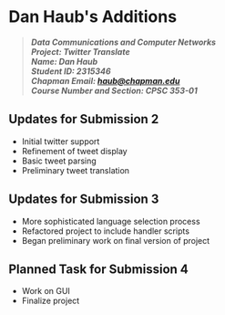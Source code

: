 # Dan Haub's Additions
> __*Data Communications and Computer Networks*__\
> __*Project: Twitter Translate*__\
> __*Name: Dan Haub*__\
> __*Student ID: 2315346*__\
> __*Chapman Email: haub@chapman.edu*__\
> __*Course Number and Section: CPSC 353-01*__

## Updates for Submission 2
* Initial twitter support
* Refinement of tweet display
* Basic tweet parsing
* Preliminary tweet translation

## Updates for Submission 3
* More sophisticated language selection process
* Refactored project to include handler scripts
* Began preliminary work on final version of project

## Planned Task for Submission 4
* Work on GUI
* Finalize project
